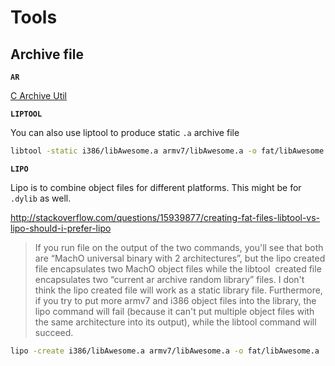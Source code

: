 # Tools

## Archive file

**`AR`**

[C Archive Util](C_Archive_Files_Tips.pdf)

**`LIPTOOL`**

You can also use liptool to produce static `.a` archive file

```sh
libtool -static i386/libAwesome.a armv7/libAwesome.a -o fat/libAwesome.a
```

**`LIPO`**

Lipo is to combine object files for different platforms. This might be for `.dylib` as well.

<http://stackoverflow.com/questions/15939877/creating-fat-files-libtool-vs-lipo-should-i-prefer-lipo>

> If you run file on the output of the two commands, you'll see that both are “Mach­O universal binary with 2 architectures”, but the lipo ­created file encapsulates two Mach­O object files while the libtool ­ created file encapsulates two “current ar archive random library” files. I don't think the lipo ­created file will work as a static library file. Furthermore, if you try to put more armv7 and i386 object files into the library, the lipo command will fail (because it can't put multiple object files with the same architecture into its output), while the libtool command will succeed. 


```sh
lipo -create i386/libAwesome.a armv7/libAwesome.a -o fat/libAwesome.a
```
